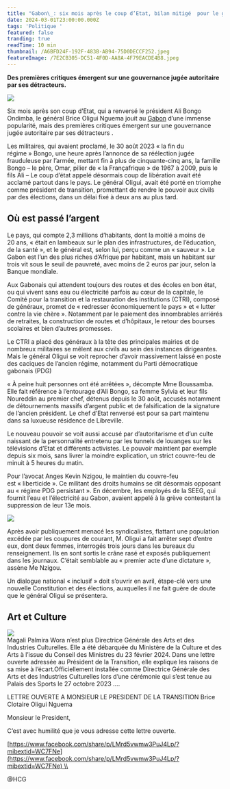 ```yaml
---
title: "Gabon\_: six mois après le coup d’Etat, bilan mitigé  pour le général Oligui Nguema"
date: 2024-03-01T23:00:00.000Z
tags: 'Politique '
featured: false
tranding: true
readTime: 10 min
thumbnail: /A6BFD24F-192F-483B-AB94-75D0DECCF252.jpeg
featureImage: /7E2CB305-DC51-4F0D-AA8A-4F79EACDE4B8.jpeg
---
```


**Des premières critiques émergent sur une gouvernance jugée autoritaire par ses détracteurs.**

![](/7F6092E0-B07C-4093-8D4C-EA2A6FFFFF2F.jpeg)

Six mois après son coup d’Etat, qui a renversé le président Ali Bongo Ondimba, le général Brice Oligui Nguema jouit au [Gabon](https://www.lemonde.fr/gabon/) d’une immense popularité, mais des premières critiques émergent sur une gouvernance jugée autoritaire par ses détracteurs .

Les militaires, qui avaient proclamé, le 30 août 2023 « la fin du régime » Bongo, une heure après l’annonce de sa réélection jugée frauduleuse par l’armée, mettant fin à plus de cinquante-cinq ans, la famille Bongo – le père, Omar, pilier de « la Françafrique » de 1967 à 2009, puis le fils Ali – Le coup d’état appelé désormais coup de libération avait été acclamé partout dans le pays. Le général Oligui, avait été porté en triomphe comme président de transition, promettant de rendre le pouvoir aux civils par des élections, dans un délai fixé à deux ans au plus tard.

## Où est passé l’argent

Le pays, qui compte 2,3 millions d’habitants, dont la moitié a moins de 20 ans, « était en lambeaux sur le plan des infrastructures, de l’éducation, de la santé », et le général est, selon lui, perçu comme un « sauveur ». Le Gabon est l’un des plus riches d’Afrique par habitant, mais un habitant sur trois vit sous le seuil de pauvreté, avec moins de 2 euros par jour, selon la Banque mondiale.

Aux Gabonais qui attendent toujours des routes et des écoles en bon état, ou qui vivent sans eau ou électricité parfois au cœur de la capitale, le Comité pour la transition et la restauration des institutions (CTRI), composé de généraux, promet de « redresser économiquement le pays » et « lutter contre la vie chère ». Notamment par le paiement des innombrables arriérés de retraites, la construction de routes et d’hôpitaux, le retour des bourses scolaires et bien d’autres promesses.

Le CTRI a placé des généraux à la tête des principales mairies et de nombreux militaires se mêlent aux civils au sein des instances dirigeantes. Mais le général Oligui se voit reprocher d’avoir massivement laissé en poste des caciques de l’ancien régime, notamment du Parti démocratique gabonais (PDG)

« À peine huit personnes ont été arrêtées », décompte Mme Boussamba. Elle fait référence à l’entourage d’Ali Bongo, sa femme Sylvia et leur fils Noureddin au premier chef, détenus depuis le 30 août, accusés notamment de détournements massifs d’argent public et de falsification de la signature de l’ancien président. Le chef d’Etat renversé est pour sa part maintenu dans sa luxueuse résidence de Libreville.

Le nouveau pouvoir se voit aussi accusé par d’autoritarisme et d’un culte naissant de la personnalité entretenu par les tunnels de louanges sur les télévisions d’Etat et différents activistes.
Le pouvoir maintient par exemple depuis six mois, sans livrer la moindre explication, un strict couvre-feu de minuit à 5 heures du matin.

Pour l’avocat Anges Kevin Nzigou, le maintien du couvre-feu est « liberticide ». Ce militant des droits humains se dit désormais opposant au « régime PDG persistant ». En décembre, les employés de la SEEG, qui fournit l’eau et l’électricité au Gabon, avaient appelé à la grève contestant la suppression de leur 13e mois.

![](/FE7DCF84-63E8-4330-98CE-A1BEB9B82ED8.jpeg)

Après avoir publiquement menacé les syndicalistes, flattant une population excédée par les coupures de courant, M. Oligui a fait arrêter sept d’entre eux, dont deux femmes, interrogés trois jours dans les bureaux du renseignement. Ils en sont sortis le crâne rasé et exposés publiquement dans les journaux. C’était semblable au « premier acte d’une dictature », assène Me Nzigou.

Un dialogue national « inclusif » doit s’ouvrir en avril, étape-clé vers une nouvelle Constitution et des élections, auxquelles il ne fait guère de doute que le général Oligui se présentera.

## Art et Culture 

 ![](/706ED9AA-EAAC-42A2-8A3D-023641B567FD.jpeg)\
Magali Palmira Wora n’est plus Directrice Générale des Arts et des Industries Culturelles.
Elle a été débarquée du Ministère de la Culture et des Arts à l’issue du Conseil des Ministres du 23 février 2024. Dans une lettre ouverte adressée au Président de la Transition, elle explique les raisons de sa mise à l’écart.Officiellement installée comme Directrice Générale des Arts et des Industries Culturelles lors d’une cérémonie qui s’est tenue au Palais des Sports le 27 octobre 2023 ….

LETTRE OUVERTE A MONSIEUR LE PRESIDENT DE LA TRANSITION Brice Clotaire Oligui Nguema

Monsieur le President,

C’est avec humilité que je vous adresse cette lettre ouverte.

[https://www.facebook.com/share/p/LMrd5vwmw3PuJ4Lp/?mibextid=WC7FNe](https://www.facebook.com/share/p/LMrd5vwmw3PuJ4Lp/?mibextid=WC7FNe) \\

@HCG 
